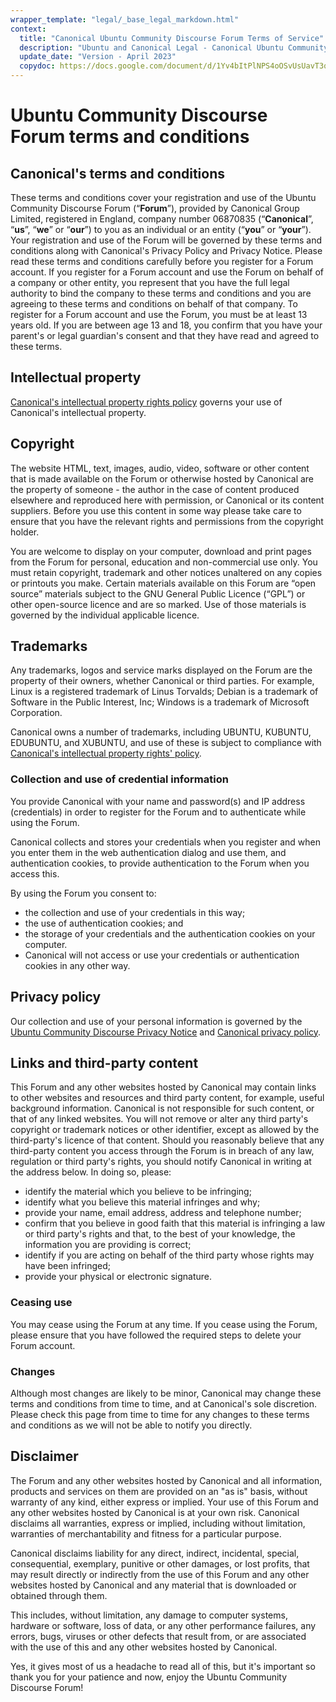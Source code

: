 ```yaml
---
wrapper_template: "legal/_base_legal_markdown.html"
context:
  title: "Canonical Ubuntu Community Discourse Forum Terms of Service"
  description: "Ubuntu and Canonical Legal - Canonical Ubuntu Community Discourse Forum Terms of Service"
  update_date: "Version - April 2023"
  copydoc: https://docs.google.com/document/d/1Yv4bItPlNPS4oOSvUsUavT3qD6NmVrf_EjQNVFLx40w/edit
---
```


# Ubuntu Community Discourse Forum terms and conditions

## Canonical's terms and conditions

These terms and conditions cover your registration and use of the Ubuntu Community Discourse Forum (“**Forum**”), provided by Canonical Group Limited, registered in England, company number 06870835 (“**Canonical**”, “**us**”, “**we**” or “**our**”) to you as an individual or an entity (“**you**” or “**your**”). Your registration and use of the Forum will be governed by these terms and conditions along with Canonical's Privacy Policy and Privacy Notice. Please read these terms and conditions carefully before you register for a Forum account. If you register for a Forum account and use the Forum on behalf of a company or other entity, you represent that you have the full legal authority to bind the company to these terms and conditions and you are agreeing to these terms and conditions on behalf of that company. To register for a Forum account and use the Forum, you must be at least 13 years old. If you are between age 13 and 18, you confirm that you have your parent's or legal guardian's consent and that they have read and agreed to these terms.

## Intellectual property

[Canonical's intellectual property rights policy](/legal/intellectual-property-policy) governs your use of Canonical's intellectual property.

## Copyright

The website HTML, text, images, audio, video, software or other content that is made available on the Forum or otherwise hosted by Canonical are the property of someone - the author in the case of content produced elsewhere and reproduced here with permission, or Canonical or its content suppliers. Before you use this content in some way please take care to ensure that you have the relevant rights and permissions from the copyright holder.

You are welcome to display on your computer, download and print pages from the Forum for personal, education and non-commercial use only. You must retain copyright, trademark and other notices unaltered on any copies or printouts you make. Certain materials available on this Forum are “open source” materials subject to the GNU General Public Licence (“GPL”) or other open-source licence and are so marked. Use of those materials is governed by the individual applicable licence.

## Trademarks

Any trademarks, logos and service marks displayed on the Forum are the property of their owners, whether Canonical or third parties. For example, Linux is a registered trademark of Linus Torvalds; Debian is a trademark of Software in the Public Interest, Inc; Windows is a trademark of Microsoft Corporation.

Canonical owns a number of trademarks, including UBUNTU, KUBUNTU, EDUBUNTU, and XUBUNTU, and use of these is subject to compliance with [Canonical's intellectual property rights' policy](/legal/intellectual-property-policy).

### Collection and use of credential information

You provide Canonical with your name and password(s) and IP address (credentials) in order to register for the Forum and to authenticate while using the Forum.

Canonical collects and stores your credentials when you register and when you enter them in the web authentication dialog and use them, and authentication cookies, to provide authentication to the Forum when you access this.

By using the Forum you consent to:

- the collection and use of your credentials in this way;
- the use of authentication cookies; and
- the storage of your credentials and the authentication cookies on your computer.
- Canonical will not access or use your credentials or authentication cookies in any other way.

## Privacy policy

Our collection and use of your personal information is governed by the [Ubuntu Community Discourse Privacy Notice](/legal/data-privacy/community-discourse) and [Canonical privacy policy](/legal/data-privacy).

## Links and third-party content

This Forum and any other websites hosted by Canonical may contain links to other websites and resources and third party content, for example, useful background information. Canonical is not responsible for such content, or that of any linked websites. You will not remove or alter any third party's copyright or trademark notices or other identifier, except as allowed by the third-party's licence of that content. Should you reasonably believe that any third-party content you access through the Forum is in breach of any law, regulation or third party's rights, you should notify Canonical in writing at the address below. In doing so, please:

- identify the material which you believe to be infringing;
- identify what you believe this material infringes and why;
- provide your name, email address, address and telephone number;
- confirm that you believe in good faith that this material is infringing a law or third party's rights and that, to the best of your knowledge, the information you are providing is correct;
- identify if you are acting on behalf of the third party whose rights may have been infringed;
- provide your physical or electronic signature.

### Ceasing use

You may cease using the Forum at any time. If you cease using the Forum, please ensure that you have followed the required steps to delete your Forum account.

### Changes

Although most changes are likely to be minor, Canonical may change these terms and conditions from time to time, and at Canonical's sole discretion. Please check this page from time to time for any changes to these terms and conditions as we will not be able to notify you directly.

## Disclaimer

The Forum and any other websites hosted by Canonical and all information, products and services on them are provided on an "as is" basis, without warranty of any kind, either express or implied. Your use of this Forum and any other websites hosted by Canonical is at your own risk. Canonical disclaims all warranties, express or implied, including without limitation, warranties of merchantability and fitness for a particular purpose.

Canonical disclaims liability for any direct, indirect, incidental, special, consequential, exemplary, punitive or other damages, or lost profits, that may result directly or indirectly from the use of this Forum and any other websites hosted by Canonical and any material that is downloaded or obtained through them.

This includes, without limitation, any damage to computer systems, hardware or software, loss of data, or any other performance failures, any errors, bugs, viruses or other defects that result from, or are associated with the use of this and any other websites hosted by Canonical.

Yes, it gives most of us a headache to read all of this, but it's important so thank you for your patience and now, enjoy the Ubuntu Community Discourse Forum!

